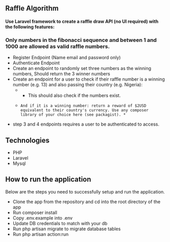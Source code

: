 ## Raffle Algorithm

#### Use Laravel framework to create a raffle draw API (no UI required) with the following features:

### Only numbers in the fibonacci sequence and between 1 and 1000 are allowed as valid raffle numbers.

- Register Endpoint (Name email and password only)
- Authenticate Endpoint
- Create an endpoint to randomly set three numbers as the winning numbers,  Should return the 3 winner numbers
- Create an endpoint for a user to check if their raffle number is a winning number (e.g. 13) and also passing their country (e.g. Nigeria):
    * - This should also check if the numbers exist.
    -     And if it is a winning number: return a reward of $2USD equivalent to their country's currency. Use any composer library of your choice here (see packagist). * 

-  step 3 and 4 endpoints requires a user to be authenticated to access.

## Technologies

- PHP
- Laravel
- Mysql

## How to run the application
Below are the steps you need to successfully setup and run the application.

- Clone the app from the repository and cd into the root directory of the app
- Run composer install
- Copy .env.example into .env
- Update DB credentials to match with your db
- Run php artisan migrate to migrate database tables
- Run php artisan action:run
